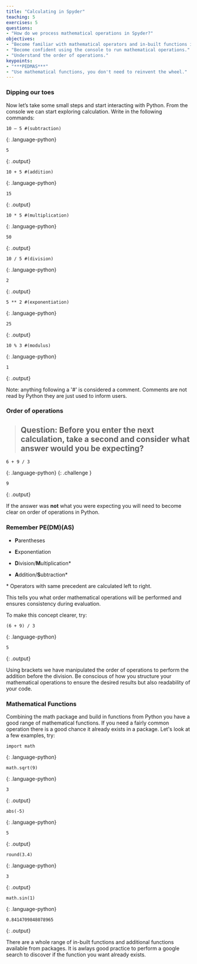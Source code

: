 ```yaml
---
title: "Calculating in Spyder"
teaching: 5
exercises: 5
questions:
- "How do we process mathematical operations in Spyder?"
objectives:
- "Become familiar with mathematical operators and in-built functions in Spyder."
- "Become confident using the console to run mathematical operations."
- "Understand the order of operations."
keypoints:
- "***PEDMAS***"
- "Use mathematical functions, you don't need to reinvent the wheel."
---
```


### Dipping our toes
Now let’s take some small steps and start interacting with Python. From the console we can start exploring calculation. Write in the following commands:

```
10 – 5 #(subtraction) 
```
{: .language-python}

```
5
```
{: .output}



```
10 + 5 #(addition) 
```
{: .language-python}

```
15
```
{: .output}



```
10 * 5 #(multiplication) 
```
{: .language-python}
```
50
```
{: .output}



```
10 / 5 #(division) 
```
{: .language-python}

```
2
```
{: .output}



```
5 ** 2 #(exponentiation) 
```
{: .language-python}
```
25
```
{: .output}



```
10 % 3 #(modulus)  
```
{: .language-python}
```
1
```
{: .output}

Note: anything following a '#' is considered a comment. Comments are not read by Python they are just used to inform users.


### Order of operations

> ## Question: Before you enter the next calculation, take a second and consider what answer would you be expecting?
```
6 + 9 / 3 
```
{: .language-python}
{: .challenge }


```
9
```
{: .output}


If the answer was **not** what you were expecting you will need to become clear on order of operations in Python. 

 
### Remember **PE(DM)(AS)** 

* **P**arentheses 

* **E**xponentiation 

* **D**ivision/**M**ultiplication\*  

* **A**ddition/**S**ubtraction\*  

\* Operators with same precedent are calculated left to right. 

 
This tells you what order mathematical operations will be performed and ensures consistency during evaluation.  

To make this concept clearer, try: 

```
(6 + 9) / 3 
```
{: .language-python}

```
5
```
{: .output}

Using brackets we have manipulated the order of operations to perform the addition before the division. Be conscious of how you structure your mathematical operations to ensure the desired results but also readability of your code. 

### Mathematical Functions

Combining the math package and build in functions from Python you have a good range of mathematical functions. If you need a fairly common operation there is a good chance it already exists in a package. Let's look at a few examples, try:

```
import math 
```
{: .language-python}
```
math.sqrt(9) 
```
{: .language-python}
```
3
```
{: .output}

```
abs(-5) 
```
{: .language-python}
```
5
```
{: .output}

```
round(3.4) 
```
{: .language-python}
```
3
```
{: .output}

```
math.sin(1)
```
{: .language-python}
```
0.8414709848078965
```
{: .output}


There are a whole range of in-built functions and additional functions available from packages. It is awlays good practice to perform a google search to discover if the function you want already exists.

